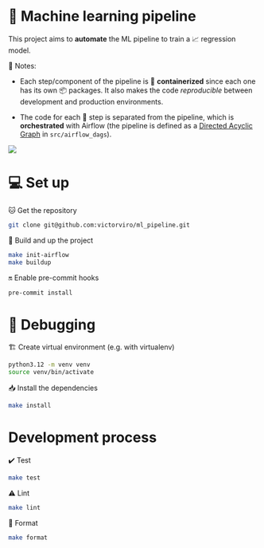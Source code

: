 # 👣 Machine learning pipeline

This project aims to **automate** the ML pipeline to train a 📈 regression model.

📝 Notes:

- Each step/component of the pipeline is 🐳 **containerized** since each one has its own 📦 packages. It also makes the code _reproducible_ between development and production environments.

- The code for each 👣 step is separated from the pipeline, which is **orchestrated** with Airflow (the pipeline is defined as a [Directed Acyclic Graph](https://airflow.apache.org/docs/apache-airflow/1.10.12/concepts.html#dags) in `src/airflow_dags`).

![](https://i.ibb.co/9s82GHB/aaa.png)

# 💻 Set up

🐱 Get the repository

```bash
git clone git@github.com:victorviro/ml_pipeline.git
```

🏢 Build and up the project

```bash
make init-airflow
make buildup
```

🔛 Enable pre-commit hooks

```bash
pre-commit install
```

# 🐞 Debugging

🏗️ Create virtual environment (e.g. with virtualenv)

```bash
python3.12 -m venv venv
source venv/bin/activate
```

📥 Install the dependencies

```bash
make install
```

# Development process

✔️ Test

```bash
make test
```

⚠️ Lint

```bash
make lint
```

🌟 Format

```bash
make format
```

